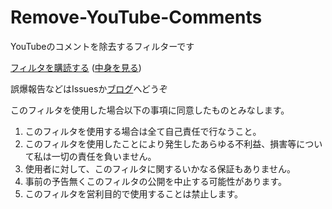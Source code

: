 # Remove-YouTube-Comments

YouTubeのコメントを除去するフィルターです

[フィルタを購読する](https://subscribe.adblockplus.org/?location=https://p4suta.github.io/Remove-YouTube-Comments/Adblock_Plus_list.txt&title=remove-YouTubd-comments) ([中身を見る](https://p4suta.github.io/Remove-YouTube-Comments/Adblock_Plus_list.txt))

誤爆報告などはIssuesか[ブログ](https://www.yasunobusakashita.jp/youtubenokomentowopcdefei-biao-shi-nisuru/)へどうぞ

このフィルタを使用した場合以下の事項に同意したものとみなします。

1. このフィルタを使用する場合は全て自己責任で行なうこと。
2. このフィルタを使用したことにより発生したあらゆる不利益、損害等について私は一切の責任を負いません。
3. 使用者に対して、このフィルタに関するいかなる保証もありません。
4. 事前の予告無くこのフィルタの公開を中止する可能性があります。
5. このフィルタを営利目的で使用することは禁止します。
